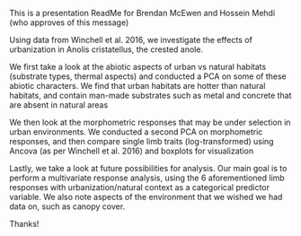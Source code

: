 This is a presentation ReadMe for Brendan McEwen and Hossein Mehdi (who approves of this message)

Using data from Winchell et al. 2016, we investigate the effects of urbanization in Anolis cristatellus, the crested anole.

We first take a look at the abiotic aspects of urban vs natural habitats (substrate types, thermal aspects) and conducted a PCA on some of these abiotic characters. We find that urban habitats are hotter than natural habitats, and contain man-made substrates such as metal and concrete that are absent in natural areas

We then look at the morphometric responses that may be under selection in urban environments. We conducted a second PCA on morphometric responses, and then compare single limb traits (log-transformed) using Ancova (as per Winchell et al. 2016) and boxplots for visualization

Lastly, we take a look at future possibilities for analysis. Our main goal is to perform a multivariate response analysis, using the 6 aforementioned limb responses with urbanization/natural context as a categorical predictor variable. We also note aspects of the environment that we wished we had data on, such as canopy cover. 

Thanks!

